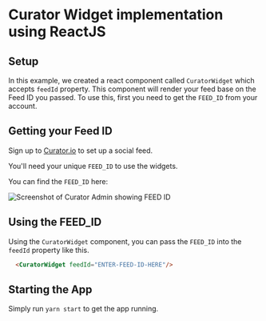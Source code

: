 # Curator Widget implementation using ReactJS

## Setup

In this example, we created a react component called `CuratorWidget` which accepts `feedId` property. This component will render your feed base on the Feed ID you passed. To use this, first you need to get the `FEED_ID` from your account. 

## Getting your Feed ID

Sign up to [Curator.io](https://admin.curator.io/auth/register) to set up a social feed.

You'll need your unique `FEED_ID` to use the widgets.

You can find the `FEED_ID` here:

![Screenshot of Curator Admin showing FEED ID](https://admin.curator.io/assets/images/github-feed-id.jpg)

## Using the FEED_ID
Using the `CuratorWidget` component, you can pass the `FEED_ID` into the `feedId` property like this.
```html
  <CuratorWidget feedId="ENTER-FEED-ID-HERE"/>
```

## Starting the App
Simply run `yarn start` to get the app running.
